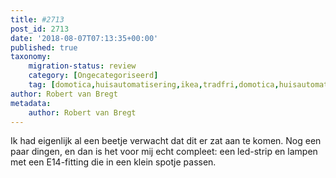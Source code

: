 ```yaml
---
title: #2713
post_id: 2713
date: '2018-08-07T07:13:35+00:00'
published: true
taxonomy:
    migration-status: review
    category: [Ongecategoriseerd]
    tag: [domotica,huisautomatisering,ikea,tradfri,domotica,huisautomatisering,ikea,tradfri]
author: Robert van Bregt
metadata:
    author: Robert van Bregt
---
```

Ik had eigenlijk al een beetje verwacht dat dit er zat aan te komen. Nog een paar dingen, en dan is het voor mij echt compleet: een led-strip en lampen met een E14-fitting die in een klein spotje passen.
